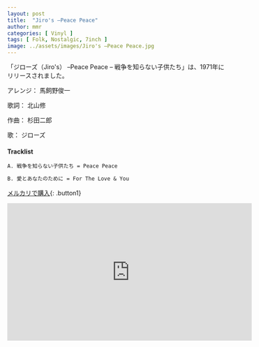 ```yaml
---
layout: post
title:  "Jiro's –Peace Peace"
author: mmr
categories: [ Vinyl ]
tags: [ Folk, Nostalgic, 7inch ]
image: ../assets/images/Jiro's –Peace Peace.jpg
---
```


「ジローズ（Jiro's） –Peace Peace – 戦争を知らない子供たち」は、1971年にリリースされました。

アレンジ： 馬飼野俊一

歌詞： 北山修

作曲： 杉田二郎

歌： ジローズ

#### Tracklist
```md
A. 戦争を知らない子供たち = Peace Peace

B. 愛とあなたのために = For The Love & You
```

[メルカリで購入](https://jp.mercari.com/item/m15281959770?afid=6142608987){: .button1}

<iframe width="560" height="315" src="https://www.youtube.com/embed/uY43S56vNAc?si=7Ir0kbkyIr-pI-0b" title="YouTube video player" frameborder="0" allow="accelerometer; autoplay; clipboard-write; encrypted-media; gyroscope; picture-in-picture; web-share" referrerpolicy="strict-origin-when-cross-origin" allowfullscreen></iframe>